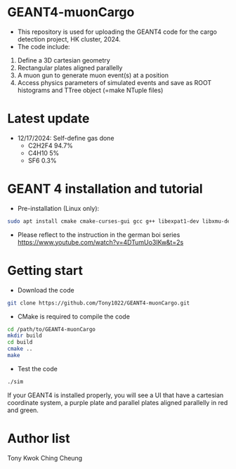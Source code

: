 # GEANT4-muonCargo
* This repository is used for uploading the GEANT4 code for the cargo detection project, HK cluster, 2024.
* The code include:
1. Define a 3D cartesian geometry
2. Rectangular plates aligned parallelly
3. A muon gun to generate muon event(s) at a position
4. Access physics parameters of simulated events and save as ROOT histograms and TTree object (=make NTuple files)

# Latest update
* 12/17/2024: Self-define gas done
  - C2H2F4 94.7%
  - C4H10 5%
  - SF6 0.3%

# GEANT 4 installation and tutorial
* Pre-installation (Linux only):
```sh
sudo apt install cmake cmake-curses-gui gcc g++ libexpat1-dev libxmu-dev libmotif-dev qtbase5-dev qtchooser qt5-qmake qtbase5-dev-tools
```
* Please reflect to the instruction in the german boi series https://www.youtube.com/watch?v=4DTumUo3IKw&t=2s

# Getting start
* Download the code
```sh
git clone https://github.com/Tony1022/GEANT4-muonCargo.git
```
* CMake is required to compile the code
```sh
cd /path/to/GEANT4-muonCargo
mkdir build
cd build
cmake ..
make
```
* Test the code
```sh
./sim
```
If your GEANT4 is installed properly, you will see a UI that have a cartesian coordinate system, a purple plate and parallel plates aligned parallelly in red and green.

# Author list
Tony Kwok Ching Cheung
